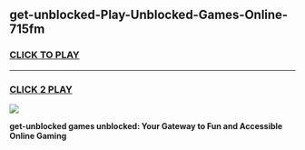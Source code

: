 
## get-unblocked-Play-Unblocked-Games-Online-715fm
<h3>
<a href="https://premium76.site?title=get-unblocked&ref=25A">CLICK TO PLAY</a></h3>
<hr>

<h3>
<a href="https://premium76.site?title=get-unblocked&ref=25A">CLICK 2 PLAY</a>
  
</h3>

<a href="https://premium76.site?title=get-unblocked&ref=25A"><img src="https://clearcache.store/games.png"></a>


**get-unblocked games unblocked: Your Gateway to Fun and Accessible Online Gaming**
